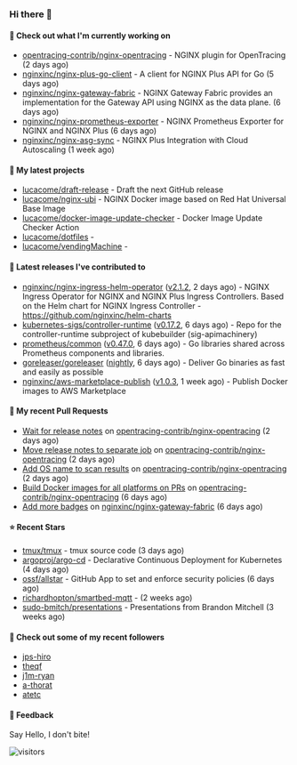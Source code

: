 ### Hi there 👋

#### 👷 Check out what I'm currently working on

- [opentracing-contrib/nginx-opentracing](https://github.com/opentracing-contrib/nginx-opentracing) - NGINX plugin for OpenTracing (2 days ago)
- [nginxinc/nginx-plus-go-client](https://github.com/nginxinc/nginx-plus-go-client) - A client for NGINX Plus API for Go (5 days ago)
- [nginxinc/nginx-gateway-fabric](https://github.com/nginxinc/nginx-gateway-fabric) - NGINX Gateway Fabric provides an implementation for the Gateway API using NGINX as the data plane. (6 days ago)
- [nginxinc/nginx-prometheus-exporter](https://github.com/nginxinc/nginx-prometheus-exporter) - NGINX Prometheus Exporter for NGINX and NGINX Plus (6 days ago)
- [nginxinc/nginx-asg-sync](https://github.com/nginxinc/nginx-asg-sync) - NGINX Plus Integration with Cloud Autoscaling  (1 week ago)

#### 🌱 My latest projects

- [lucacome/draft-release](https://github.com/lucacome/draft-release) - Draft the next GitHub release
- [lucacome/nginx-ubi](https://github.com/lucacome/nginx-ubi) - NGINX Docker image based on Red Hat Universal Base Image
- [lucacome/docker-image-update-checker](https://github.com/lucacome/docker-image-update-checker) - Docker Image Update Checker Action
- [lucacome/dotfiles](https://github.com/lucacome/dotfiles) - 
- [lucacome/vendingMachine](https://github.com/lucacome/vendingMachine) - 

#### 🔭 Latest releases I've contributed to

- [nginxinc/nginx-ingress-helm-operator](https://github.com/nginxinc/nginx-ingress-helm-operator) ([v2.1.2](https://github.com/nginxinc/nginx-ingress-helm-operator/releases/tag/v2.1.2), 2 days ago) - NGINX Ingress Operator for NGINX and NGINX Plus Ingress Controllers. Based on the Helm chart for NGINX Ingress Controller - https://github.com/nginxinc/helm-charts
- [kubernetes-sigs/controller-runtime](https://github.com/kubernetes-sigs/controller-runtime) ([v0.17.2](https://github.com/kubernetes-sigs/controller-runtime/releases/tag/v0.17.2), 6 days ago) - Repo for the controller-runtime subproject of kubebuilder (sig-apimachinery)
- [prometheus/common](https://github.com/prometheus/common) ([v0.47.0](https://github.com/prometheus/common/releases/tag/v0.47.0), 6 days ago) - Go libraries shared across Prometheus components and libraries.
- [goreleaser/goreleaser](https://github.com/goreleaser/goreleaser) ([nightly](https://github.com/goreleaser/goreleaser/releases/tag/nightly), 6 days ago) - Deliver Go binaries as fast and easily as possible
- [nginxinc/aws-marketplace-publish](https://github.com/nginxinc/aws-marketplace-publish) ([v1.0.3](https://github.com/nginxinc/aws-marketplace-publish/releases/tag/v1.0.3), 1 week ago) - Publish Docker images to AWS Marketplace

#### 🔨 My recent Pull Requests

- [Wait for release notes](https://github.com/opentracing-contrib/nginx-opentracing/pull/584) on [opentracing-contrib/nginx-opentracing](https://github.com/opentracing-contrib/nginx-opentracing) (2 days ago)
- [Move release notes to separate job](https://github.com/opentracing-contrib/nginx-opentracing/pull/583) on [opentracing-contrib/nginx-opentracing](https://github.com/opentracing-contrib/nginx-opentracing) (2 days ago)
- [Add OS name to scan results](https://github.com/opentracing-contrib/nginx-opentracing/pull/582) on [opentracing-contrib/nginx-opentracing](https://github.com/opentracing-contrib/nginx-opentracing) (2 days ago)
- [Build Docker images for all platforms on PRs](https://github.com/opentracing-contrib/nginx-opentracing/pull/579) on [opentracing-contrib/nginx-opentracing](https://github.com/opentracing-contrib/nginx-opentracing) (6 days ago)
- [Add more badges](https://github.com/nginxinc/nginx-gateway-fabric/pull/1587) on [nginxinc/nginx-gateway-fabric](https://github.com/nginxinc/nginx-gateway-fabric) (6 days ago)

#### ⭐ Recent Stars

- [tmux/tmux](https://github.com/tmux/tmux) - tmux source code (3 days ago)
- [argoproj/argo-cd](https://github.com/argoproj/argo-cd) - Declarative Continuous Deployment for Kubernetes (4 days ago)
- [ossf/allstar](https://github.com/ossf/allstar) - GitHub App to set and enforce security policies (6 days ago)
- [richardhopton/smartbed-mqtt](https://github.com/richardhopton/smartbed-mqtt) -  (2 weeks ago)
- [sudo-bmitch/presentations](https://github.com/sudo-bmitch/presentations) - Presentations from Brandon Mitchell (3 weeks ago)

#### 👯 Check out some of my recent followers

- [jps-hiro](https://github.com/jps-hiro)
- [theqf](https://github.com/theqf)
- [j1m-ryan](https://github.com/j1m-ryan)
- [a-thorat](https://github.com/a-thorat)
- [atetc](https://github.com/atetc)

#### 💬 Feedback

Say Hello, I don't bite!

![visitors](https://visitor-badge.laobi.icu/badge?page_id=lucacome.visitor-badge)
#
